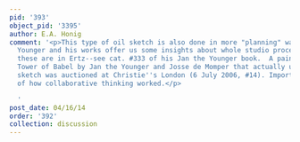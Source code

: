 ```yaml
---
pid: '393'
object_pid: '3395'
author: E.A. Honig
comment: '<p>This type of oil sketch is also done in more "planning" way by Jan the
  Younger and his works offer us some insights about whole studio process.  Some of
  these are in Ertz--see cat. #333 of his Jan the Younger book.  A painting of the
  Tower of Babel by Jan the Younger and Josse de Momper that actually uses that oil
  sketch was auctioned at Christie''s London (6 July 2006, #14). Important evidence
  of how collaborative thinking worked.</p>

  '
post_date: 04/16/14
order: '392'
collection: discussion
---
```

